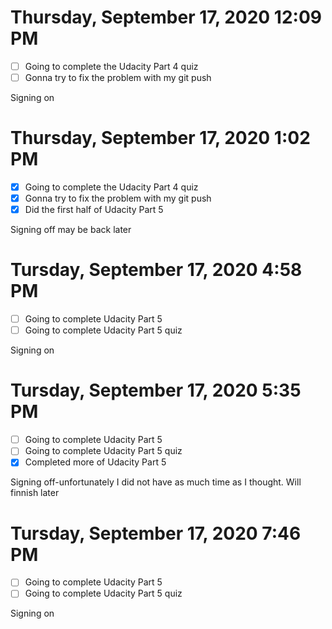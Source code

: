 # Thursday, September 17, 2020 12:09 PM
- [ ] Going to complete the Udacity Part 4 quiz
- [ ] Gonna try to fix the problem with my git push

Signing on

# Thursday, September 17, 2020 1:02 PM
- [x] Going to complete the Udacity Part 4 quiz
- [x] Gonna try to fix the problem with my git push
- [x] Did the first half of Udacity Part 5

Signing off may be back later

 # Tursday, September 17, 2020 4:58 PM
 - [ ] Going to complete Udacity Part 5
 - [ ] Going to complete Udacity Part 5 quiz

 Signing on

  # Tursday, September 17, 2020 5:35 PM
 - [ ] Going to complete Udacity Part 5
 - [ ] Going to complete Udacity Part 5 quiz
 - [x] Completed more of Udacity Part 5

 Signing off-unfortunately I did not have as much time as I thought. Will finnish later

 # Tursday, September 17, 2020 7:46 PM
 - [ ] Going to complete Udacity Part 5
 - [ ] Going to complete Udacity Part 5 quiz

 Signing on
